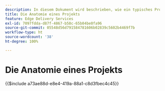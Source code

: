 ```yaml
---
description: In diesem Dokument wird beschrieben, wie ein typisches Projekt aus Code-Sicht aussehen sollte. Machen Sie sich vor dem Lesen dieses Dokuments mit dem Dokument „Erste Schritte – Entwicklertutorial“ vertraut.
title: Die Anatomie eines Projekts
feature: Edge Delivery Services
exl-id: 7097fdda-d87f-4867-b58c-65b04be0fa96
source-git-commit: 05548d56d791584781606b02839c5602b4469f7b
workflow-type: ht
source-wordcount: '38'
ht-degree: 100%

---
```


# Die Anatomie eines Projekts

{{$include a73ae88d-e8e4-419a-88a1-c8d3fbec4c45}}
